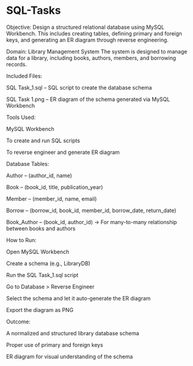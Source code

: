 # SQL-Tasks

Objective:
Design a structured relational database using MySQL Workbench. This includes creating tables, defining primary and foreign keys, and generating an ER diagram through reverse engineering.

Domain: Library Management System
The system is designed to manage data for a library, including books, authors, members, and borrowing records.

Included Files:

SQL Task_1.sql – SQL script to create the database schema

SQL Task 1.png – ER diagram of the schema generated via MySQL Workbench

Tools Used:

MySQL Workbench

To create and run SQL scripts

To reverse engineer and generate ER diagram

Database Tables:

Author – (author_id, name)

Book – (book_id, title, publication_year)

Member – (member_id, name, email)

Borrow – (borrow_id, book_id, member_id, borrow_date, return_date)

Book_Author – (book_id, author_id) → For many-to-many relationship between books and authors

How to Run:

Open MySQL Workbench

Create a schema (e.g., LibraryDB)

Run the SQL Task_1.sql script

Go to Database > Reverse Engineer

Select the schema and let it auto-generate the ER diagram

Export the diagram as PNG

Outcome:

A normalized and structured library database schema

Proper use of primary and foreign keys

ER diagram for visual understanding of the schema
